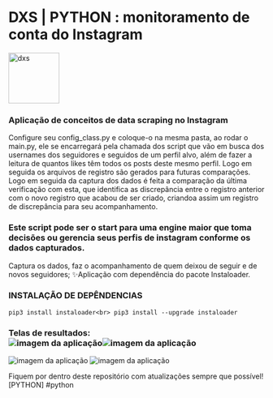 # DXS | PYTHON : monitoramento de conta do Instagram
<img src="https://dataxstudios.com.br/assets/images/logo_DXS_400_190.png" alt="dxs" width="100"/> 

### Aplicação de conceitos de data scraping no Instagram<br>
Configure seu config_class.py e coloque-o na mesma pasta, ao rodar o main.py, ele se encarregará pela chamada dos script que vão em busca dos usernames dos seguidores e seguidos de um perfil alvo, além de fazer a leitura de quantos likes têm todos os posts deste mesmo perfil. Logo em seguida os arquivos de registro são gerados para futuras comparações. Logo em seguida da captura dos dados é feita a comparação da última verificação com esta, que identifica as discrepância entre o registro anterior com o novo registro que acabou de ser criado, criandoa assim um registro de discrepância para seu acompanhamento.  

### Este script pode ser o start para uma engine maior que toma decisões ou gerencia seus perfis de instagram conforme os dados capturados.

   Captura os dados, faz o acompanhamento de quem deixou de seguir e de novos seguidores;
   ✨Aplicação com dependência do pacote Instaloader.

### INSTALAÇÃO DE DEPÊNDENCIAS 
``pip3 install instaloader<br>
pip3 install --upgrade instaloader``

### Telas de resultados:<br>![imagem da aplicação](https://dataxstudios.com.br/assets/images/github/python_instagram_data_scraping_1.PNG)![imagem da aplicação](https://dataxstudios.com.br/assets/images/github/python_instagram_data_scraping_2.PNG)
![imagem da aplicação](https://dataxstudios.com.br/assets/images/github/python_instagram_data_scraping_3.PNG)
![imagem da aplicação](https://dataxstudios.com.br/assets/images/github/python_instagram_data_scraping_4.PNG)

Fiquem por dentro deste repositório com atualizações sempre que possível!  
[PYTHON] #python



